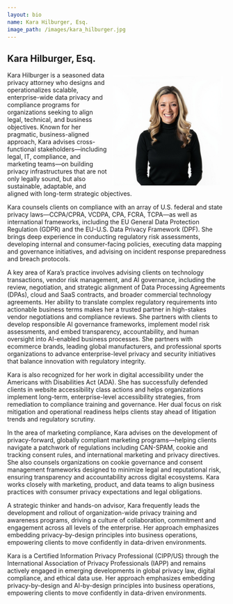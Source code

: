 ```yaml
---
layout: bio
name: Kara Hilburger, Esq.
image_path: /images/kara_hilburger.jpg
---
```


## Kara Hilburger, Esq.

<img style="float: right; max-width:50%; height:auto; margin:10px; " src="/images/kara_hilburger.jpg">

Kara Hilburger is a seasoned data privacy attorney who designs and operationalizes scalable, enterprise-wide data privacy and compliance programs for organizations seeking to align legal, technical, and business objectives. Known for her pragmatic, business-aligned approach, Kara advises cross-functional stakeholders—including legal, IT, compliance, and marketing teams—on building privacy infrastructures that are not only legally sound, but also sustainable, adaptable, and aligned with long-term strategic objectives.


Kara counsels clients on compliance with an array of U.S. federal and state privacy laws—CCPA/CPRA, VCDPA, CPA, FCRA, TCPA—as well as international frameworks, including the EU General Data Protection Regulation (GDPR) and the EU-U.S. Data Privacy Framework (DPF). She brings deep experience in conducting regulatory risk assessments, developing internal and consumer-facing policies, executing data mapping and governance initiatives, and advising on incident response preparedness and breach protocols. 


A key area of Kara’s practice involves advising clients on technology transactions, vendor risk management, and AI governance, including the review, negotiation, and strategic alignment of Data Processing Agreements (DPAs), cloud and SaaS contracts, and broader commercial technology agreements. Her ability to translate complex regulatory requirements into actionable business terms makes her a trusted partner in high-stakes vendor negotiations and compliance reviews. She partners with clients to develop responsible AI governance frameworks, implement model risk assessments, and embed transparency, accountability, and human oversight into AI-enabled business processes. 
She partners with ecommerce brands, leading global manufacturers, and professional sports organizations to advance enterprise-level privacy and security initiatives that balance innovation with regulatory integrity.

Kara is also recognized for her work in digital accessibility under the Americans with Disabilities Act (ADA). She has successfully defended clients in website accessibility class actions and helps organizations implement long-term, enterprise-level accessibility strategies, from remediation to compliance training and governance. Her dual focus on risk mitigation and operational readiness helps clients stay ahead of litigation trends and regulatory scrutiny.

In the area of marketing compliance, Kara advises on the development of privacy-forward, globally compliant marketing programs—helping clients navigate a patchwork of regulations including CAN-SPAM, cookie and tracking consent rules, and international marketing and privacy directives. She also counsels organizations on cookie governance and consent management frameworks designed to minimize legal and reputational risk, ensuring transparency and accountability across digital ecosystems. Kara works closely with marketing, product, and data teams to align business practices with consumer privacy expectations and legal obligations.

A strategic thinker and hands-on advisor, Kara frequently leads the development and rollout of organization-wide privacy training and awareness programs, driving a culture of collaboration, commitment and engagement across all levels of the enterprise. Her approach emphasizes embedding privacy-by-design principles into business operations, empowering clients to move confidently in data-driven environments.


Kara is a Certified Information Privacy Professional (CIPP/US) through the International Association of Privacy Professionals (IAPP) and remains actively engaged in emerging developments in global privacy law, digital compliance, and ethical data use. Her approach emphasizes embedding privacy-by-design and AI-by-design principles into business operations, empowering clients to move confidently in data-driven environments.
